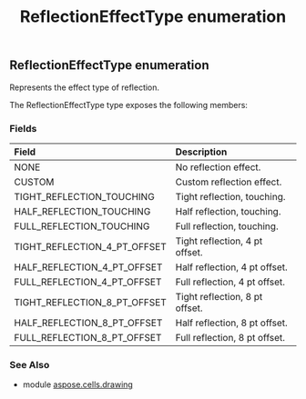 ﻿---
title: ReflectionEffectType enumeration
second_title: Aspose.Cells for Python via .NET API References
description: 
type: docs
weight: 1120
url: /aspose.cells.drawing/reflectioneffecttype/
is_root: false
---

## ReflectionEffectType enumeration

Represents the effect type of reflection.



The ReflectionEffectType type exposes the following members:

### Fields
| Field | Description |
| :- | :- |
| NONE | No reflection effect. |
| CUSTOM | Custom reflection effect. |
| TIGHT_REFLECTION_TOUCHING | Tight reflection, touching. |
| HALF_REFLECTION_TOUCHING | Half reflection, touching. |
| FULL_REFLECTION_TOUCHING | Full reflection, touching. |
| TIGHT_REFLECTION_4_PT_OFFSET | Tight reflection, 4 pt offset. |
| HALF_REFLECTION_4_PT_OFFSET | Half reflection, 4 pt offset. |
| FULL_REFLECTION_4_PT_OFFSET | Full reflection, 4 pt offset. |
| TIGHT_REFLECTION_8_PT_OFFSET | Tight reflection, 8 pt offset. |
| HALF_REFLECTION_8_PT_OFFSET | Half reflection, 8 pt offset. |
| FULL_REFLECTION_8_PT_OFFSET | Full reflection, 8 pt offset. |



### See Also
* module [aspose.cells.drawing](..)
